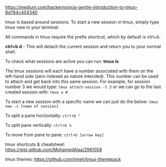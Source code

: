 https://medium.com/hackernoon/a-gentle-introduction-to-tmux-8d784c404340

tmux is based around sessions. To start a new session in tmux, simply type tmux new in your terminal. 

All commands in tmux require the prefix shortcut, which by default is ctrl+b.

**ctrl+b d** - This will detach the current session and return you to your normal shell.

To check what sessions are active you can run: **tmux ls**

The tmux sessions will each have a number associated with them on the left-hand side (zero indexed as nature intended). This number can be used to attach and get back into this same session. For example, for session number 3 we would type:
`tmux attach-session -t 3`
or we can go to the last created session with:
`tmux a #`

To start a new session with a specific name we can just do the below:
`tmux new -s [name of session]`

To split a pane horizontally: `ctrl+b "`

To split pane vertically: `ctrl+b %`

To move from pane to pane: `ctrl+b [arrow key]`

tmux shortcuts & cheatsheet: https://gist.github.com/MohamedAlaa/2961058

tmux themes: https://github.com/jimeh/tmux-themepack

